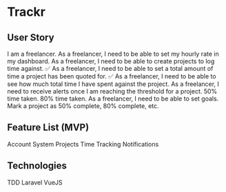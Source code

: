 # Trackr 

## User Story

I am a freelancer.
As a freelancer, I need to be able to set my hourly rate in my dashboard.
As a freelancer, I need to be able to create projects to log time against. ✅
As a freelancer, I need to be able to set a total amount of time a project has been quoted for. ✅
As a freelancer, I need to be able to see how much total time I have spent against the project.
As a freelancer, I need to receive alerts once I am reaching the threshold for a project. 50% time taken. 80% time taken.
As a freelancer, I need to be able to set goals. Mark a project as 50% complete, 80% complete, etc.

## Feature List (MVP)

Account System
Projects
Time Tracking
Notifications

## Technologies

TDD
Laravel
VueJS
<Insert Lovely Frontend Framework Here>
